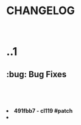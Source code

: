 <h1>CHANGELOG <h1/><br/>..1<br/> <h2>:bug: Bug Fixes<h2/><br> <h4><li> 491fbb7 - cl119 #patch <li/><h4/><br>
